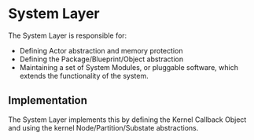 # System Layer

The System Layer is responsible for:
* Defining Actor abstraction and memory protection
* Defining the Package/Blueprint/Object abstraction
* Maintaining a set of System Modules, or pluggable software, which extends the
functionality of the system.

## Implementation

The System Layer implements this by defining the Kernel Callback Object and using the
kernel Node/Partition/Substate abstractions.
